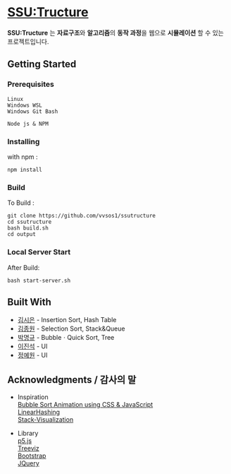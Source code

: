 # [SSU:Tructure](https://vvsos1.github.io/ssutructure/)

**SSU:Tructure** 는 **자료구조**와 **알고리즘**의 **동작 과정**을 웹으로 **시뮬레이션** 할 수 있는 프로젝트입니다.

## Getting Started

### Prerequisites
```
Linux
Windows WSL
Windows Git Bash
```
```
Node js & NPM
```

### Installing
with npm : 
```
npm install
```

### Build
To Build : 
```
git clone https://github.com/vvsos1/ssutructure
cd ssutructure
bash build.sh
cd output
```

### Local Server Start
After Build: 
```
bash start-server.sh
```

## Built With

* [김시은](https://github.com/sieukim) - Insertion Sort, Hash Table
* [김종원](https://github.com/HobakDG) - Selection Sort, Stack&Queue
* [박명규](https://github.com/vvsos1) - BubbleㆍQuick Sort, Tree
* [이진석](https://github.com/jinseok-kr) - UI
* [정예원](https://github.com/uomah) - UI

## Acknowledgments / 감사의 말

* Inspiration<br>
[Bubble Sort Animation using CSS & JavaScript](https://gosink.in/bubble-sort-css-javascript-animation/) <br>
[LinearHashing](https://github.com/rabinadk1/LinearHashing) <br>
[Stack-Visualization](https://github.com/yousefra/Stack-Visualization) <br>

* Library<br>
[p5.js](https://p5js.org/)<br>
[Treeviz](https://github.com/PierreCapo/treeviz)<br>
[Bootstrap](http://www.bootstrap.com/)<br>
[JQuery](https://jquery.com/)<br>
